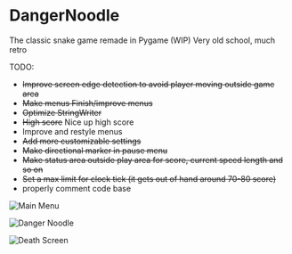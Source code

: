 # DangerNoodle
The classic snake game remade in Pygame (WIP)
Very old school, much retro

TODO:
* ~~Improve screen edge detection to avoid player moving outside game area~~
* ~~Make menus Finish/improve menus~~
* ~~Optimize StringWriter~~
* ~~High score~~ Nice up high score
* Improve and restyle menus
* ~~Add more customizable settings~~
* ~~Make directional marker in pause menu~~
* ~~Make status area outside play area for score, current speed
length and so on~~
* ~~Set a max limit for clock tick (it gets out of hand around 70-80 score)~~
* properly comment code base

![Main Menu](http://i.imgur.com/yIgMNJD.png)


![Danger Noodle](https://media.giphy.com/media/x0CF6GlF22s9O/giphy.gif)


![Death Screen](http://i.imgur.com/AxAXRBp.png)